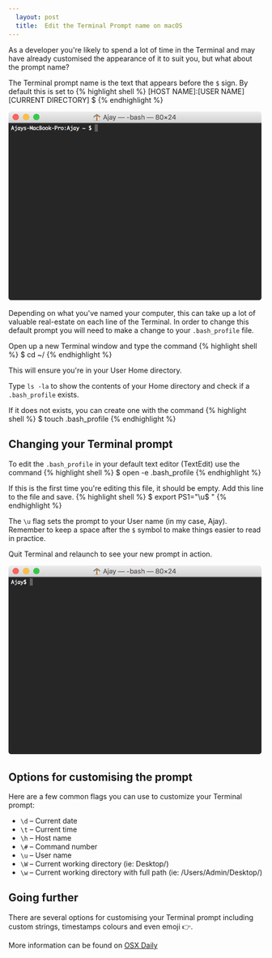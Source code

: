 ```yaml
---
  layout: post
  title:  Edit the Terminal Prompt name on macOS
---
```


As a developer you're likely to spend a lot of time in the Terminal and may have already customised the appearance of it to suit you, but what about the prompt name?

The Terminal prompt name is the text that appears before the `$` sign. By default this is set to
{% highlight shell %}
[HOST NAME]:[USER NAME] [CURRENT DIRECTORY] $
{% endhighlight %}

<img src="/images/terminal-1.png" alt="Default Terminal prompt" class="center-block img-responsive" width="500" />

Depending on what you've named your computer, this can take up a lot of valuable real-estate on each line of the Terminal. In order to change this default prompt you will need to make a change to your `.bash_profile` file.

Open up a new Terminal window and type the command
{% highlight shell %}
$ cd ~/
{% endhighlight %}

This will ensure you're in your User Home directory. 

Type `ls -la` to show the contents of your Home directory and check if a `.bash_profile` exists.

If it does not exists, you can create one with the command
{% highlight shell %}
$ touch .bash_profile
{% endhighlight %}

## Changing your Terminal prompt

To edit the `.bash_profile` in your default text editor (TextEdit) use the command
{% highlight shell %}
$ open -e .bash_profile
{% endhighlight %}

If this is the first time you're editing this file, it should be empty. Add this line to the file and save.
{% highlight shell %}
$ export PS1="\u$ "
{% endhighlight %}

The `\u` flag sets the prompt to your User name (in my case, Ajay). Remember to keep a space after the `$` symbol to make things easier to read in practice.

Quit Terminal and relaunch to see your new prompt in action.

<img src="/images/terminal-2.png" alt="Custom Terminal prompt" class="center-block img-responsive" width="500" />

## Options for customising the prompt

Here are a few common flags you can use to customize your Terminal prompt:

- `\d` – Current date
- `\t` – Current time
- `\h` – Host name
- `\#` – Command number
- `\u` – User name
- `\W` – Current working directory (ie: Desktop/)
- `\w` – Current working directory with full path (ie: /Users/Admin/Desktop/)

## Going further

There are several options for customising your Terminal prompt including custom strings, timestamps colours and even emoji :point_right:.

More information can be found on [OSX Daily](http://osxdaily.com/2006/12/11/how-to-customize-your-terminal-prompt/)
